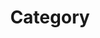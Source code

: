---
title: "Category"
layout: categories
permalink: /categories/
# author_profile: true
# sidebar_main: true
---